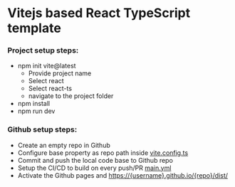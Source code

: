 # Vitejs based React TypeScript template

### Project setup steps:
- npm init vite@latest
  - Provide project name
  - Select react
  - Select react-ts
  - navigate to the project folder
- npm install
- npm run dev

### Github setup steps:
- Create an empty repo in Github
- Configure base property as repo path inside [vite.config.ts](./vite.config.ts)
- Commit and push the local code base to Github repo
- Setup the CI/CD to build on every push/PR [main.yml](./.github/workflows/main.yml)
- Activate the Github pages and [https://{username}.github.io/{repo}/dist/](https://sadanandpai.github.io/vite-react-template/dist/)
